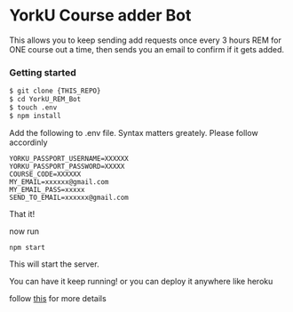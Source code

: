 # YorkU Course adder Bot
This allows you to keep sending add requests once every 3 hours REM for ONE course out a time, then sends you an email to confirm if it gets added.

### Getting started

```sh
$ git clone {THIS_REPO}
$ cd YorkU_REM_Bot
$ touch .env
$ npm install
```

Add the following to .env file. Syntax matters greately. Please follow accordinly

```
YORKU_PASSPORT_USERNAME=XXXXXX
YORKU_PASSPORT_PASSWORD=XXXXX
COURSE_CODE=XXXXXX
MY_EMAIL=xxxxxx@gmail.com
MY_EMAIL_PASS=xxxxx
SEND_TO_EMAIL=xxxxxx@gmail.com
```

That it! 

now run
```
npm start
```
This will start the server. 

You can have it keep running! or you can deploy it anywhere like heroku

follow [this](https://devcenter.heroku.com/articles/deploying-nodejs) for more details
